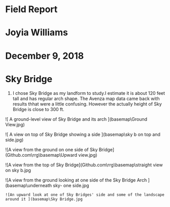  # Field Report
 # Joyia Williams
 # December 9, 2018
 # Sky Bridge

 1. I chose Sky Bridge as my landform to study.I estimate it is about 120 feet tall  and has regular arch shape. The Avenza map data came back with results thhat were a little confusing. However the actually height of Sky Bridge is close to 300 ft.

 ![ A ground-level view of Sky Bridge and its arch ](basemap\Ground View.jpg)

 ![ A view on top of Sky Bridge showing a side ](basemap\sky b on top and side.jpg)
 
 ![A view from the ground on one side of Sky Bridge](Github.com\rrg\basemap\Upward view.jpg)

  ![A view from the top of Sky Bridge](Github.com\rrg\basemap\straight view on sky b.jpg

   ![A view from the ground looking at one side of the Sky Bridge Arch ](basemap\underneath sky- one side.jpg

    ![An upward look at one of Sky Bridges' side and some of the landscape around it ](basemap\Sky Bridge.jpg

